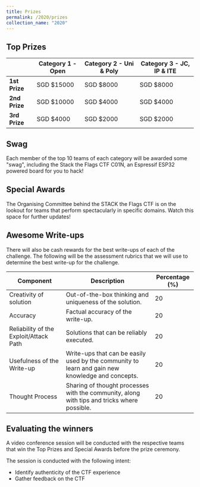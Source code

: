 ```yaml
---
title: Prizes
permalink: /2020/prizes
collection_name: "2020"
---
```


## Top Prizes

 &nbsp; | Category 1 - Open | Category 2 - Uni & Poly | Category 3 - JC, IP & ITE
---|---|---|---
**1st Prize** | SGD $15000 | SGD $8000 | SGD $8000
**2nd Prize** | SGD $10000 | SGD $4000 | SGD $4000
**3rd Prize** | SGD $4000 | SGD $2000 | SGD $2000

## Swag

Each member of the top 10 teams of each category will be awarded some "swag", including the Stack the Flags CTF C01N, an Espressif ESP32 powered board for you to hack!

## Special Awards

The Organising Committee behind the STACK the Flags CTF is on the lookout for teams that perform spectacularly in specific domains. 
Watch this space for further updates!

## Awesome Write-ups

There will also be cash rewards for the best write-ups of each of the challenge. 
The following will be the assessment rubrics that we will use to determine the best write-up for the challenge.

Component | Description | Percentage (%)
---|---|---
Creativity of solution | Out-of-the-box thinking and uniqueness of the solution. | 20
Accuracy | Factual accuracy of the write-up. | 20
Reliability of the Exploit/Attack Path | Solutions that can be reliably executed.  | 20
Usefulness of the Write-up | Write-ups that can be easily used by the community to learn and gain new knowledge and concepts. | 20
Thought Process | Sharing of thought processes with the community, along with tips and tricks where possible. | 20

## Evaluating the winners

A video conference session will be conducted with the respective teams that win the Top Prizes and Special Awards before the prize ceremony. 

The session is conducted with the following intent:
* Identify authenticity of the CTF experience
* Gather feedback on the CTF